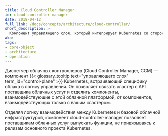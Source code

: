 ```yaml
---
title: Cloud Controller Manager
id: cloud-controller-manager
date: 2018-04-12
full_link: /docs/concepts/architecture/cloud-controller/
short_description: >
  Компонент управляющего слоя, который интегрирует Kubernetes со сторонними облачными провайдерами.
aka: 
tags:
- core-object
- architecture
- operation
---
```

Диспетчер облачных контроллеров (Cloud Controller Manager, CCM) — компонент
{{< glossary_tooltip text="управляющего слоя" term_id="control-plane" >}}
Kubernetes, встраивающий специфику облака в логику управления. Он позволяет
связать кластер с API поставщика облачных услуг и отделить компоненты,
взаимодействующие с этой облачной платформой, от компонентов,
взаимодействующих только с вашим кластером.

<!--more-->

Отделяя логику взаимодействия между Kubernetes и базовой облачной инфраструктурой,
компонент cloud-controller-manager позволяет поставщикам облачных услуг
выпускать функции, не привязываясь к релизам основного проекта Kubernetes.
